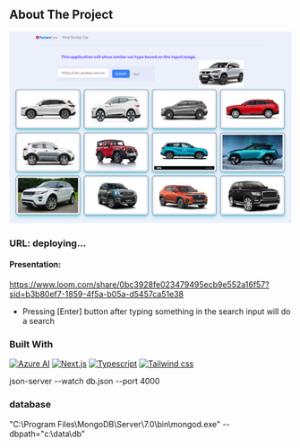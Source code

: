 <!-- ABOUT THE PROJECT -->

## About The Project

[![Product Name Screen Shot][product-screenshot]](https://github.com/jericrealubit/missionready-m2)

### URL: deploying...

#### Presentation:

https://www.loom.com/share/0bc3928fe023479495ecb9e552a16f57?sid=b3b80ef7-1859-4f5a-b05a-d5457ca51e38

- Pressing [Enter] button after typing something in the search input will do a search

### Built With

[![Azure AI][azure-ai]][Azure-AI-Custom-Vision-url]
[![Next.js][Next.js]][Next-url]
[![Typescript][typescript]][Typescript-url]
[![Tailwind css][tailwindcss]][Tailwind-url]

json-server --watch db.json --port 4000

[azure-ai]: https://img.shields.io/badge/azure-ai-green?style=for-the-badge&logo=microsoft&logoColor=blue
[Azure-AI-Custom-Vision-url]: https://azure.microsoft.com/en-us/products/ai-services/ai-custom-vision
[typescript]: https://img.shields.io/badge/typescript-ts-blue?style=for-the-badge&logo=typescript&logoColor=blue
[Typescript-url]: https://www.typescriptlang.org/
[product-screenshot]: public/images/screenshot.png
[Next.js]: https://img.shields.io/badge/next.js-000000?style=for-the-badge&logo=nextdotjs&logoColor=white
[Next-url]: https://nextjs.org/
[tailwindcss]: https://img.shields.io/badge/Tailwind-css-blue?style=for-the-badge&logo=tailwindcss&logoColor=blue
[Tailwind-url]: https://tailwindcss.com/

### database

"C:\Program Files\MongoDB\Server\7.0\bin\mongod.exe" --dbpath="c:\data\db"
